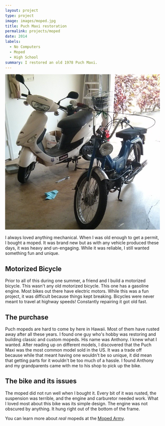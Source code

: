 ```yaml
---
layout: project
type: project
image: images/moped.jpg
title: Puch Maxi restoration
permalink: projects/moped
date: 2014
labels:
  - No Computers
  - Moped
  - High School
summary: I restored an old 1978 Puch Maxi.
---
```


<div class="ui small rounded images">
  <img class="ui image" src="../images/moped.jpg">
</div>

I always loved anything mechanical. When I was old enough to get a permit, I bought a moped. It was brand new but as with any vehicle produced these days, it was heavy and un-engaging. While it was reliable, I still wanted something fun and unique.

## Motorized Bicycle

Prior to all of this during one summer, a friend and I build a motorized bicycle. This wasn't any old motorized bicycle. This one has a gasoline engine. Most bikes out there have electric motors. While this was a fun project, it was difficult because things kept breaking. Bicycles were never meant to travel at highway speeds! Constantly repairing it got old fast.

## The purchase

Puch mopeds are hard to come by here in Hawaii. Most of them have rusted away after all these years. I found one guy who's hobby was restoring and building classic and custom mopeds. His name was Anthony. I knew what I wanted. After reading up on different models, I discovered that the Puch Maxi was the most common model sold in the US. It was a trade off because while that meant having one wouldn't be so unique, it did mean that getting parts for it wouldn't be too much of a hassle. I found Anthony and my grandparents came with me to his shop to pick up the bike.

## The bike and its issues

The moped did not run well when I bought it. Every bit of it was rusted, the suspension was terrible, and the engine and carburetor needed work. What I loved most about this bike was its simple design. The engine was not obscured by anything. It hung right out of the bottom of the frame.

You can learn more about *real* mopeds at the [Moped Army](http://www.mopedarmy.com/).
